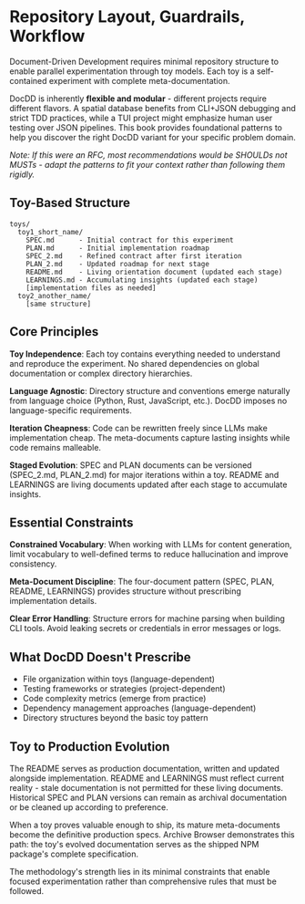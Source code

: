 # Repository Layout, Guardrails, Workflow

Document-Driven Development requires minimal repository structure to enable parallel experimentation through toy models. Each toy is a self-contained experiment with complete meta-documentation.

DocDD is inherently **flexible and modular** - different projects require different flavors. A spatial database benefits from CLI+JSON debugging and strict TDD practices, while a TUI project might emphasize human user testing over JSON pipelines. This book provides foundational patterns to help you discover the right DocDD variant for your specific problem domain.

*Note: If this were an RFC, most recommendations would be SHOULDs not MUSTs - adapt the patterns to fit your context rather than following them rigidly.*

## Toy-Based Structure

```
toys/
  toy1_short_name/
    SPEC.md      - Initial contract for this experiment
    PLAN.md      - Initial implementation roadmap
    SPEC_2.md    - Refined contract after first iteration
    PLAN_2.md    - Updated roadmap for next stage
    README.md    - Living orientation document (updated each stage)
    LEARNINGS.md - Accumulating insights (updated each stage)
    [implementation files as needed]
  toy2_another_name/
    [same structure]
```

## Core Principles

**Toy Independence**: Each toy contains everything needed to understand and reproduce the experiment. No shared dependencies on global documentation or complex directory hierarchies.

**Language Agnostic**: Directory structure and conventions emerge naturally from language choice (Python, Rust, JavaScript, etc.). DocDD imposes no language-specific requirements.

**Iteration Cheapness**: Code can be rewritten freely since LLMs make implementation cheap. The meta-documents capture lasting insights while code remains malleable.

**Staged Evolution**: SPEC and PLAN documents can be versioned (SPEC_2.md, PLAN_2.md) for major iterations within a toy. README and LEARNINGS are living documents updated after each stage to accumulate insights.

## Essential Constraints

**Constrained Vocabulary**: When working with LLMs for content generation, limit vocabulary to well-defined terms to reduce hallucination and improve consistency.

**Meta-Document Discipline**: The four-document pattern (SPEC, PLAN, README, LEARNINGS) provides structure without prescribing implementation details.

**Clear Error Handling**: Structure errors for machine parsing when building CLI tools. Avoid leaking secrets or credentials in error messages or logs.

## What DocDD Doesn't Prescribe

- File organization within toys (language-dependent)
- Testing frameworks or strategies (project-dependent)
- Code complexity metrics (emerge from practice)
- Dependency management approaches (language-dependent)
- Directory structures beyond the basic toy pattern

## Toy to Production Evolution

The README serves as production documentation, written and updated alongside implementation. README and LEARNINGS must reflect current reality - stale documentation is not permitted for these living documents. Historical SPEC and PLAN versions can remain as archival documentation or be cleaned up according to preference.

When a toy proves valuable enough to ship, its mature meta-documents become the definitive production specs. Archive Browser demonstrates this path: the toy's evolved documentation serves as the shipped NPM package's complete specification.

The methodology's strength lies in its minimal constraints that enable focused experimentation rather than comprehensive rules that must be followed.